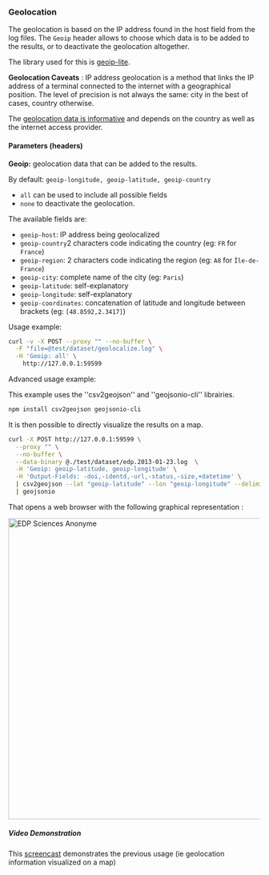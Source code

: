 ### Geolocation

The geolocation is based on the IP address found in the host field from the log files. The `Geoip` header allows to choose which data is to be added to the results, or to deactivate the geolocation altogether.

The library used for this is [geoip-lite](https://github.com/bluesmoon/node-geoip).

**Geolocation Caveats** : IP address geolocation is a method that links the IP address of a terminal connected to the internet with a geographical position. The level of precision is not always the same: city in the best of cases, country otherwise.

The [geolocation data is informative](http://en.wikipedia.org/wiki/Geolocation_software) and depends on the country as well as the internet access provider.

#### Parameters (headers)

**Geoip:** geolocation data that can be added to the results.

By default: `geoip-longitude, geoip-latitude, geoip-country`

  * `all` can be used to include all possible fields
  * `none` to deactivate the geolocation.

The available fields are:
  * `geoip-host`: IP address being geolocalized
  * `geoip-country`2 characters code indicating the country (eg: `FR` for `France`)
  * `geoip-region`: 2 characters code indicating the region (eg: `A8` for `Île-de-France`)
  * `geoip-city`: complete name of the city (eg: `Paris`)
  * `geoip-latitude`: self-explanatory
  * `geoip-longitude`: self-explanatory
  * `geoip-coordinates`: concatenation of latitude and longitude between brackets (eg: `[48.8592,2.3417]`)


Usage example:
```bash
curl -v -X POST --proxy "" --no-buffer \
  -F "file=@test/dataset/geolocalize.log" \
  -H 'Geoip: all' \
 	http://127.0.0.1:59599
```
Advanced usage example:

This example uses the ''csv2geojson'' and ''geojsonio-cli'' librairies.

```bash
npm install csv2geojson geojsonio-cli
```
It is then possible to directly visualize the results on a map.

```bash
curl -X POST http://127.0.0.1:59599 \
  --proxy "" \
  --no-buffer \
  --data-binary @./test/dataset/edp.2013-01-23.log  \
  -H 'Geoip: geoip-latitude, geoip-longitude' \
  -H 'Output-Fields: -doi,-identd,-url,-status,-size,+datetime' \
  | csv2geojson --lat "geoip-latitude" --lon "geoip-longitude" --delimiter ";" 2> /dev/null \
  | geojsonio
```

That opens a web browser with the following graphical representation :

<img :src="$withBase('/images/ezPAARSE-SR16-02.jpg')" alt="EDP Sciences Anonyme" style="width: 600px" />


##### Video Demonstration

This [screencast](https://www.youtube.com/watch?v=SXSIb7oczbI) demonstrates the previous usage (ie geolocation information visualized on a map)

